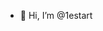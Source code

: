 - 👋 Hi, I’m @1estart


<!---
1estart/1estart is a ✨ special ✨ repository because its `README.md` (this file) appears on your GitHub profile.
You can click the Preview link to take a look at your changes.
--->
